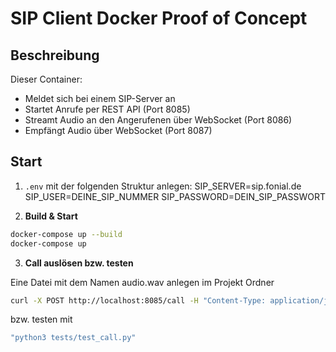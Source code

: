 # SIP Client Docker Proof of Concept

## Beschreibung

Dieser Container:
- Meldet sich bei einem SIP-Server an
- Startet Anrufe per REST API (Port 8085)
- Streamt Audio an den Angerufenen über WebSocket (Port 8086)
- Empfängt Audio über WebSocket (Port 8087)

## Start

1. `.env` mit der folgenden Struktur anlegen:
SIP_SERVER=sip.fonial.de
SIP_USER=DEINE_SIP_NUMMER
SIP_PASSWORD=DEIN_SIP_PASSWORT


2. **Build & Start**
```bash
docker-compose up --build
docker-compose up
```

3. **Call auslösen bzw. testen** 

Eine Datei mit dem Namen audio.wav anlegen im Projekt Ordner

```bash
curl -X POST http://localhost:8085/call -H "Content-Type: application/json" -d '{"number": "1002"}'
```

bzw. testen mit 

```bash
"python3 tests/test_call.py"
```